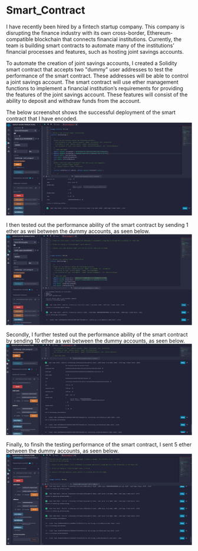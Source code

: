 # Smart_Contract
I have recently been hired by a fintech startup company. This company is disrupting the finance industry with its own cross-border, Ethereum-compatible blockchain that connects financial institutions. Currently, the team is building smart contracts to automate many of the institutions’ financial processes and features, such as hosting joint savings accounts.

To automate the creation of joint savings accounts, I created a Solidity smart contract that accepts two "dummy" user addresses to test the performance of the smart contract. These addresses will be able to control a joint savings account. The smart contract will use ether management functions to implement a financial institution’s requirements for providing the features of the joint savings account. These features will consist of the ability to deposit and withdraw funds from the account.

The below screenshot shows the successful deployment of the smart contract that I have encoded.
![Contract.](Execution_Results/Deployed_Contract.png)

I then tested out the performance ability of the smart contract by sending 1 ether as wei between the dummy accounts, as seen below. 
![First Transaction.](Execution_Results/Transaction_1.png)

Secondly, I further  tested out the performance ability of the smart contract by sending 10 ether as wei between the dummy accounts, as seen below. 
![Second Transaction.](Execution_Results/Transaction_2.png)

Finally, to finsih the testing performance of the smart contract, I sent 5 ether between the dummy accounts, as seen below. 
![Third Transaction.](Execution_Results/Transaction_3.png)

